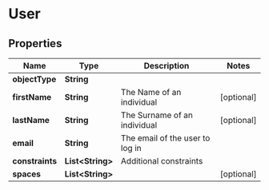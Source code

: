 

# User


## Properties

Name | Type | Description | Notes
------------ | ------------- | ------------- | -------------
**objectType** | **String** |  | 
**firstName** | **String** | The Name of an individual |  [optional]
**lastName** | **String** | The Surname of an individual |  [optional]
**email** | **String** | The email of the user to log in | 
**constraints** | **List&lt;String&gt;** | Additional constraints | 
**spaces** | **List&lt;String&gt;** |  |  [optional]




